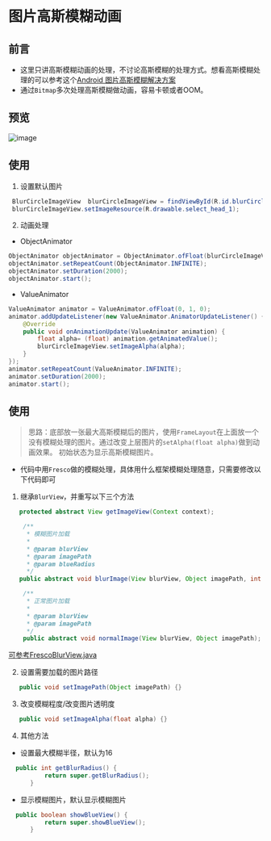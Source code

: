 # 图片高斯模糊动画

## 前言
* 这里只讲高斯模糊动画的处理，不讨论高斯模糊的处理方式。想看高斯模糊处理的可以参考这个[Android 图片高斯模糊解决方案](https://www.jianshu.com/p/02da487a2f43)
* 通过```Bitmap```多次处理高斯模糊做动画，容易卡顿或者OOM。

## 预览
![image](https://github.com/mzyq/BlurImageAnimator/blob/aedcf4336444ab3e447f92eb60edc01df6385eaf/images/simple.gif)

## 使用

1. 设置默认图片
```java
 BlurCircleImageView  blurCircleImageView = findViewById(R.id.blurCircleImageView);
 blurCircleImageView.setImageResource(R.drawable.select_head_1);
```

2. 动画处理

* ObjectAnimator

```java
ObjectAnimator objectAnimator = ObjectAnimator.ofFloat(blurCircleImageView, "ImageAlpha", 0, 1, 0);
objectAnimator.setRepeatCount(ObjectAnimator.INFINITE);
objectAnimator.setDuration(2000);
objectAnimator.start();
```

* ValueAnimator
```java
ValueAnimator animator = ValueAnimator.ofFloat(0, 1, 0);
animator.addUpdateListener(new ValueAnimator.AnimatorUpdateListener() {
    @Override
    public void onAnimationUpdate(ValueAnimator animation) {
        float alpha= (float) animation.getAnimatedValue();
        blurCircleImageView.setImageAlpha(alpha);
    }
});
animator.setRepeatCount(ValueAnimator.INFINITE);
animator.setDuration(2000);
animator.start();
```

## 使用
> 思路：底部放一张最大高斯模糊后的图片，使用```FrameLayout```在上面放一个没有模糊处理的图片。通过改变上层图片的```setAlpha(float alpha)```做到动画效果。
初始状态为显示高斯模糊图片。

* 代码中用```Fresco```做的模糊处理，具体用什么框架模糊处理随意，只需要修改以下代码即可

1. 继承```BlurView```，并重写以下三个方法

```java
   protected abstract View getImageView(Context context);

    /**
     * 模糊图片加载
     *
     * @param blurView
     * @param imagePath
     * @param blueRadius
     */
   public abstract void blurImage(View blurView, Object imagePath, int blueRadius);

    /**
     * 正常图片加载
     *
     * @param blurView
     * @param imagePath
     */
    public abstract void normalImage(View blurView, Object imagePath);
```

[可参考FrescoBlurView.java](https://github.com/mzyq/BlurImageAnimator/blob/c78deb3a71a6d24a5df618f05a6253068148f884/app/src/main/java/com/muzi/blurimageanimator/view/FrescoBlurView.java)

2. 设置需要加载的图片路径
```java
   public void setImagePath(Object imagePath) {}
```

3. 改变模糊程度/改变图片透明度
```java
   public void setImageAlpha(float alpha) {}
```

4. 其他方法

 * 设置最大模糊半径，默认为16
 ```java
   public int getBlurRadius() {
           return super.getBlurRadius();
       }
 ```

 * 显示模糊图片，默认显示模糊图片
 ```java
   public boolean showBlueView() {
           return super.showBlueView();
       }
 ```